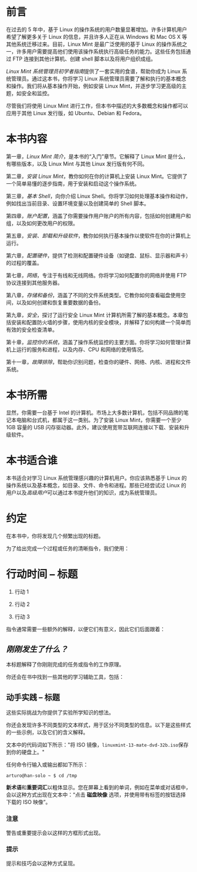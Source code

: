 # 前言

在过去的 5 年中，基于 Linux 的操作系统的用户数量显著增加。许多计算机用户希望了解更多关于 Linux 的信息，并且许多人正在从 Windows 和 Mac OS X 等其他系统迁移过来。目前，Linux Mint 是最广泛使用的基于 Linux 的操作系统之一，许多用户需要提高他们使用该操作系统执行高级任务的能力。这些任务包括通过 FTP 连接到其他计算机、创建 shell 脚本以及将用户组织成组。

*Linux Mint 系统管理员初学者指南*提供了一套实用的食谱，帮助你成为 Linux 系统管理员。通过这本书，你将学习 Linux 系统管理员需要了解和执行的基本概念和操作。我们将从基本操作开始，例如安装 Linux Mint，并逐步学习更高级的主题，如安全和监控。

尽管我们将使用 Linux Mint 进行工作，但本书中描述的大多数概念和操作都可以应用于其他 Linux 发行版，如 Ubuntu、Debian 和 Fedora。

# 本书内容

第一章，*Linux Mint 简介*，是本书的“入门”章节。它解释了 Linux Mint 是什么，有哪些版本，以及 Linux Mint 与其他 Linux 发行版有何不同。

第二章，*安装 Linux Mint*，教你如何在你的计算机上安装 Linux Mint。它提供了一个简单易懂的逐步指南，用于安装和启动这个操作系统。

第三章，*基本 Shell*，向你介绍 Linux Shell。你将学习如何处理基本操作和动作，例如找出当前目录、设置环境变量以及创建简单的 Shell 脚本。

第四章，*账户配置*，涵盖了你需要操作用户账户的所有内容，包括如何创建用户和组，以及如何更改用户的权限。

第五章，*安装、卸载和升级软件*，教你如何执行基本操作以使软件在你的计算机上运行。

第六章，*配置硬件*，提供了检测和配置硬件设备（如键盘、鼠标、显示器和声卡）的过程的覆盖。

第七章，*网络*，专注于有线和无线网络。你将学习如何配置你的网络并使用 FTP 协议连接到其他服务器。

第八章，*存储和备份*，涵盖了不同的文件系统类型。它教你如何查看磁盘使用空间，以及如何创建和恢复重要数据的备份。

第九章，*安全*，探讨了运行安全 Linux Mint 计算机所需了解的基本概念。本章包括安装和配置防火墙的步骤，使用内核的安全模块，并解释了如何构建一个简单而有效的安全检查清单。

第十章，*监控你的系统*，涵盖了操作系统监控的主要方面。你将学习如何管理计算机上运行的服务和进程，以及内存、CPU 和网络的使用情况。

第十一章，*故障排除*，帮助你识别问题，检查你的硬件、网络、内核、进程和文件系统。

# 本书所需

显然，你需要一台基于 Intel 的计算机。市场上大多数计算机，包括不同品牌的笔记本电脑和台式机，都属于这一类别。为了安装 Linux Mint，你需要一个至少 1GB 容量的 USB 闪存驱动器。此外，建议使用宽带互联网连接以下载、安装和升级软件。

# 本书适合谁

本书适合对学习 Linux 系统管理感兴趣的计算机用户。你应该熟悉基于 Linux 的操作系统以及基本概念，如目录、文件、命令和进程。那些已经尝试过 Linux 的用户以及*高级用户*可以通过本书提升他们的知识，成为系统管理员。

# 约定

在本书中，你将发现几个频繁出现的标题。

为了给出完成一个过程或任务的清晰指令，我们使用：

# 行动时间 – 标题

1.  行动 1

1.  行动 2

1.  行动 3

指令通常需要一些额外的解释，以便它们有意义，因此它们后面跟着：

## *刚刚发生了什么？*

本标题解释了你刚刚完成的任务或指令的工作原理。

你还会在书中找到一些其他的学习辅助工具，包括：

## 动手实践 – 标题

这些实际挑战为你提供了实验所学知识的想法。

你还会发现许多不同类型的文本样式，用于区分不同类型的信息。以下是这些样式的一些示例，以及它们的含义解释。

文本中的代码词如下所示："将 ISO 镜像，`linuxmint-13-mate-dvd-32b.iso`保存到你的硬盘上。"

任何命令行输入或输出都如下所示：

```
arturo@han-solo ~ $ cd /tmp

```

**新术语**和**重要词汇**以粗体显示。您在屏幕上看到的单词，例如在菜单或对话框中，会以这种方式出现在文本中：“点击 **磁盘映像** 选项，并使用带有标签的按钮选择下载的 ISO 映像”。

### 注意

警告或重要提示会以这样的方框形式出现。

### 提示

提示和技巧会以这种方式呈现。
